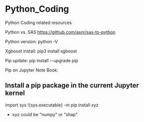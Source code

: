 # Python_Coding
Python Coding related resources

Python vs. SAS
https://github.com/asnr/sas-to-python

Python version: python -V

Xgboost install: pip3 install xgboost

Pip update: pip install --upgrade pip

Pip on Jupyter Note Book:
## Install a pip package in the current Jupyter kernel
import sys
!{sys.executable} -m pip install xyz
  - xyz could be "numpy" or "shap"
  
  

